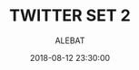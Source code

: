 ---
layout: project
title:  "TWITTER SET 2"
date:   2018-08-12 23:30:00
author: ALEBAT
categories:
- project
img: 9.jpg
thumb: 9.jpg
carousel:
- 9.jpg
---